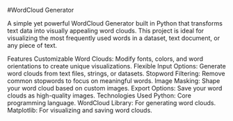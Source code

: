 #WordCloud Generator

A simple yet powerful WordCloud Generator built in Python that transforms text data into visually appealing word clouds. This project is ideal for visualizing the most frequently used words in a dataset, text document, or any piece of text.

Features
Customizable Word Clouds: Modify fonts, colors, and word orientations to create unique visualizations.
Flexible Input Options: Generate word clouds from text files, strings, or datasets.
Stopword Filtering: Remove common stopwords to focus on meaningful words.
Image Masking: Shape your word cloud based on custom images.
Export Options: Save your word clouds as high-quality images.
Technologies Used
Python: Core programming language.
WordCloud Library: For generating word clouds.
Matplotlib: For visualizing and saving word clouds.

